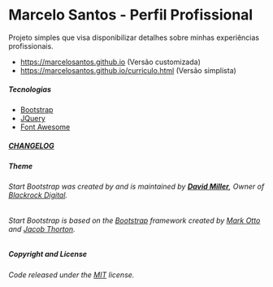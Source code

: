 # Marcelo Santos - Perfil Profissional

Projeto simples que visa disponibilizar detalhes sobre minhas experiências profissionais.

* https://marcelosantos.github.io (Versão customizada)
* https://marcelosantos.github.io/curriculo.html (Versão simplista)

##### Tecnologias

* [Bootstrap](http://getbootstrap.com/)
* [JQuery](https://jquery.com/)
* [Font Awesome](http://fontawesome.io/)

##### [CHANGELOG](CHANGELOG.md)

##### Theme

###### Start Bootstrap was created by and is maintained by **[David Miller](http://davidmiller.io/)**, Owner of [Blackrock Digital](http://blackrockdigital.io/).

###### Start Bootstrap is based on the [Bootstrap](http://getbootstrap.com/) framework created by [Mark Otto](https://twitter.com/mdo) and [Jacob Thorton](https://twitter.com/fat).

##### Copyright and License

###### Code released under the [MIT](LICENSE) license.
